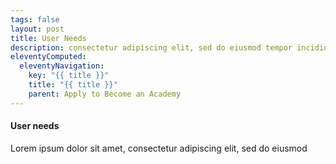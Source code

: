 ```yaml
---
tags: false
layout: post
title: User Needs
description: consectetur adipiscing elit, sed do eiusmod tempor incididunt ut labore et dolore magna aliqua. Ut enim ad minim veniam, quis nostrud exercitation
eleventyComputed:
  eleventyNavigation:
    key: "{{ title }}"
    title: "{{ title }}"
    parent: Apply to Become an Academy
---
```


#### User needs
Lorem ipsum dolor sit amet, consectetur adipiscing elit, sed do eiusmod 